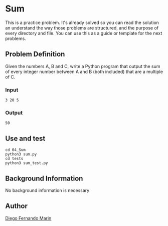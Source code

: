 # Sum

This is a practice problem. It's already solved so you can read the solution an understand the way those problems are structured, and the purpose of every directory and file. You can use this as a guide or template for the next problems.

## Problem Definition

Given the numbers A, B and C, write a Python program that output the sum of every integer number between A and B (both included) that are a multiple of C. 

### Input

    3 20 5

### Output

    50

## Use and test

    cd 04_Sum
    python3 sum.py
    cd tests
    python3 sum_test.py

## Background Information

No background information is necessary

## Author

[Diego Fernando Marin](https://github.com/dfmarin)

